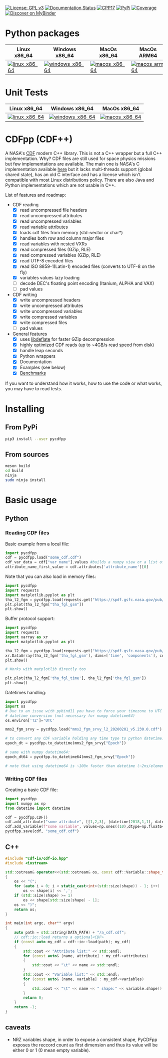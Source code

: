 [![License: GPL v3](https://img.shields.io/badge/License-GPLv3-blue.svg)](https://www.gnu.org/licenses/gpl-3.0)
[![Documentation Status](https://readthedocs.org/projects/pycdfpp/badge/?version=latest)](https://pycdfpp.readthedocs.io/en/latest/?badge=latest)
[![CPP17](https://img.shields.io/badge/Language-C++17-blue.svg)]()
[![PyPi](https://img.shields.io/pypi/v/pycdfpp.svg)](https://pypi.python.org/pypi/pycdfpp)
[![Coverage](https://codecov.io/gh/SciQLop/CDFpp/coverage.svg?branch=main)](https://codecov.io/gh/SciQLop/CDFpp/branch/main)
[![Discover on MyBinder](https://mybinder.org/badge_logo.svg)](https://mybinder.org/v2/gh/SciQLop/CDFpp/main?labpath=examples/notebooks)

# Python packages

| Linux x86_64 | Windows x86_64  | MacOs x86_64  | MacOs ARM64  |
| --- | --- | --- | --- |
| [![linux_x86_64][1]][2] | [![windows_x86_64][3]][4] | [![macos_x86_64][5]][6] | [![macos_arm64][7]][8] |

[1]: https://github.com/SciQLop/CDFpp/actions/workflows/CI.yml/badge.svg?event=release
[2]: https://github.com/SciQLop/CDFpp/actions/workflows/CI.yml
[3]: https://github.com/SciQLop/CDFpp/actions/workflows/CI.yml/badge.svg?event=release
[4]: https://github.com/SciQLop/CDFpp/actions/workflows/CI.yml
[5]: https://github.com/SciQLop/CDFpp/actions/workflows/CI.yml/badge.svg?event=release
[6]: https://github.com/SciQLop/CDFpp/actions/workflows/CI.yml
[7]: https://github.com/SciQLop/CDFpp/actions/workflows/CI.yml/badge.svg?event=release
[8]: https://github.com/SciQLop/CDFpp/actions/workflows/CI.yml


# Unit Tests

| Linux x86_64  | Windows x86_64 | MacOs x86_64  |
| --- | --- | --- |
| [![linux_x86_64][9]][10] | [![windows_x86_64][11]][12] | [![macos_x86_64][13]][14] |

[9]: https://github.com/SciQLop/CDFpp/actions/workflows/CI.yml/badge.svg?event=push
[10]: https://github.com/SciQLop/CDFpp/actions/workflows/CI.yml
[11]: https://github.com/SciQLop/CDFpp/actions/workflows/CI.yml/badge.svg?event=push
[12]: https://github.com/SciQLop/CDFpp/actions/workflows/CI.yml
[13]: https://github.com/SciQLop/CDFpp/actions/workflows/CI.yml/badge.svg?event=push
[14]: https://github.com/SciQLop/CDFpp/actions/workflows/CI.yml


# CDFpp (CDF++)
A NASA's [CDF](https://cdf.gsfc.nasa.gov/) modern C++ library. 
This is not a C++ wrapper but a full C++ implementation.
Why? CDF files are still used for space physics missions but few implementations are available.
The main one is NASA's C implementation available [here](https://cdf.gsfc.nasa.gov/) but it lacks multi-threads support (global shared state), has an old C interface and has a license which isn't compatible with most Linux distributions policy.
There are also Java and Python implementations which are not usable in C++.

List of features and roadmap:

- CDF reading
    - [x] read uncompressed file headers
    - [x] read uncompressed attributes
    - [x] read uncompressed variables
    - [x] read variable attributes
    - [x] loads cdf files from memory (std::vector<char> or char*)
    - [x] handles both row and column major files
    - [x] read variables with nested VXRs
    - [x] read compressed files (GZip, RLE)
    - [x] read compressed variables (GZip, RLE)
    - [x] read UTF-8 encoded files
    - [x] read ISO 8859-1(Latin-1) encoded files (converts to UTF-8 on the fly)
    - [x] variables values lazy loading
    - [ ] decode DEC's floating point encoding (Itanium, ALPHA and VAX)
    - [ ] pad values 
- CDF writing
    - [x] write uncompressed headers
    - [x] write uncompressed attributes
    - [x] write uncompressed variables
    - [x] write compressed variables
    - [x] write compressed files
    - [ ] pad values
- General features
    - [x] uses [libdeflate](https://github.com/ebiggers/libdeflate) for faster GZip decompression
    - [x] highly optimized CDF reads (up to ~4GB/s read speed from disk)
    - [x] handle leap seconds
    - [x] Python wrappers
    - [x] Documentation
    - [x] Examples (see below)
    - [x] [Benchmarks](https://github.com/SciQLop/CDFpp/tree/main/notebooks/benchmarks.ipynb)

If you want to understand how it works, how to use the code or what works, you may have to read tests.

# Installing

## From PyPi

```bash
pip3 install --user pycdfpp
```

## From sources

```bash
meson build
cd build
ninja
sudo ninja install
```

# Basic usage

## Python

### Reading CDF files
Basic example from a local file:

```python
import pycdfpp
cdf = pycdfpp.load("some_cdf.cdf")
cdf_var_data = cdf["var_name"].values #builds a numpy view or a list of strings
attribute_name_first_value = cdf.attributes['attribute_name'][0]
```

Note that you can also load in memory files:

```python
import pycdfpp
import requests
import matplotlib.pyplot as plt
tha_l2_fgm = pycdfpp.load(requests.get("https://spdf.gsfc.nasa.gov/pub/data/themis/tha/l2/fgm/2016/tha_l2_fgm_20160101_v01.cdf").content)
plt.plot(tha_l2_fgm["tha_fgl_gsm"])
plt.show()
```

Buffer protocol support:

```python
import pycdfpp
import requests
import xarray as xr
import matplotlib.pyplot as plt

tha_l2_fgm = pycdfpp.load(requests.get("https://spdf.gsfc.nasa.gov/pub/data/themis/tha/l2/fgm/2016/tha_l2_fgm_20160101_v01.cdf").content)
xr.DataArray(tha_l2_fgm['tha_fgl_gsm'], dims=['time', 'components'], coords={'time':tha_l2_fgm['tha_fgl_time'].values, 'components':['x', 'y', 'z']}).plot.line(x='time')
plt.show()

# Works with matplotlib directly too

plt.plot(tha_l2_fgm['tha_fgl_time'], tha_l2_fgm['tha_fgl_gsm'])
plt.show()

```

Datetimes handling:

```python
import pycdfpp
import os
# Due to an issue with pybind11 you have to force your timezone to UTC for 
# datetime conversion (not necessary for numpy datetime64)
os.environ['TZ']='UTC'

mms2_fgm_srvy = pycdfpp.load("mms2_fgm_srvy_l2_20200201_v5.230.0.cdf")

# to convert any CDF variable holding any time type to python datetime:
epoch_dt = pycdfpp.to_datetime(mms2_fgm_srvy["Epoch"])

# same with numpy datetime64:
epoch_dt64 = pycdfpp.to_datetime64(mms2_fgm_srvy["Epoch"])

# note that using datetime64 is ~100x faster than datetime (~2ns/element on an average laptop)

```

### Writing CDF files

Creating a basic CDF file:

```python
import pycdfpp
import numpy as np
from datetime import datetime

cdf = pycdfpp.CDF()
cdf.add_attribute("some attribute", [[1,2,3], [datetime(2018,1,1), datetime(2018,1,2)], "hello\nworld"])
cdf.add_variable(f"some variable", values=np.ones((10),dtype=np.float64))
pycdfpp.save(cdf, "some_cdf.cdf")

```


## C++
```cpp
#include "cdf-io/cdf-io.hpp"
#include <iostream>

std::ostream& operator<<(std::ostream& os, const cdf::Variable::shape_t& shape)
{
    os << "(";
    for (auto i = 0; i < static_cast<int>(std::size(shape)) - 1; i++)
        os << shape[i] << ',';
    if (std::size(shape) >= 1)
        os << shape[std::size(shape) - 1];
    os << ")";
    return os;
}

int main(int argc, char** argv)
{
    auto path = std::string(DATA_PATH) + "/a_cdf.cdf";
    // cdf::io::load returns a optional<CDF>
    if (const auto my_cdf = cdf::io::load(path); my_cdf)
    {
        std::cout << "Attribute list:" << std::endl;
        for (const auto& [name, attribute] : my_cdf->attributes)
        {
            std::cout << "\t" << name << std::endl;
        }
        std::cout << "Variable list:" << std::endl;
        for (const auto& [name, variable] : my_cdf->variables)
        {
            std::cout << "\t" << name << " shape:" << variable.shape() << std::endl;
        }
        return 0;
    }
    return -1;
}
```

## caveats
- NRZ variables shape, in order to expose a consistent shape, PyCDFpp exposes the reccord count as first dimension and thus its value will be either 0 or 1 (0 mean empty variable).
